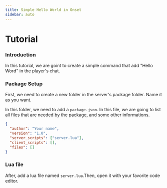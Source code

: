 ```yaml
---
title: Simple Hello World in Onset
sidebar: auto
---
```


# Tutorial

### Introduction

In this tutorial, we are goint to create a simple command that add "Hello Word" in the player's chat.

### Package Setup

First, we need to create a new folder in the server's package folder. Name it as you want.

In this folder, we need to add a `package.json`. In this file, we are going to list all files that are needed by the package, and some other informations.

```json
{
  "author": "Your name",
  "version": "1.0",
  "server_scripts": ["server.lua"],
  "client_scripts": [],
  "files": []
}
```

### Lua file

After, add a lua file named `server.lua`.Then, open it with your favorite code editor.
